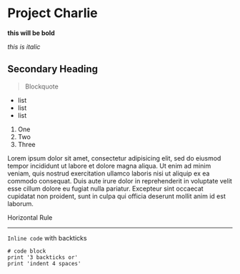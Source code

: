 # Project Charlie

**this will be bold**

*this is italic*

## Secondary Heading

> Blockquote

* list
* list
* list

1. One
2. Two
3. Three

Lorem ipsum dolor sit amet, consectetur adipisicing elit, sed do eiusmod
tempor incididunt ut labore et dolore magna aliqua. Ut enim ad minim veniam,
quis nostrud exercitation ullamco laboris nisi ut aliquip ex ea commodo
consequat. Duis aute irure dolor in reprehenderit in voluptate velit esse
cillum dolore eu fugiat nulla pariatur. Excepteur sint occaecat cupidatat non
proident, sunt in culpa qui officia deserunt mollit anim id est laborum.

Horizontal Rule

---

`Inline code` with backticks

```
# code block
print '3 backticks or'
print 'indent 4 spaces'
```